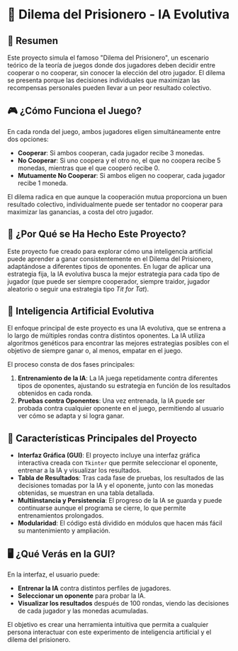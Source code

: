 # 🧠 Dilema del Prisionero - IA Evolutiva

## 📜 Resumen

Este proyecto simula el famoso "Dilema del Prisionero", un escenario teórico de la teoría de juegos donde dos jugadores deben decidir entre cooperar o no cooperar, sin conocer la elección del otro jugador. El dilema se presenta porque las decisiones individuales que maximizan las recompensas personales pueden llevar a un peor resultado colectivo.

## 🎮 ¿Cómo Funciona el Juego?

En cada ronda del juego, ambos jugadores eligen simultáneamente entre dos opciones:

- **Cooperar**: Si ambos cooperan, cada jugador recibe 3 monedas.
- **No Cooperar**: Si uno coopera y el otro no, el que no coopera recibe 5 monedas, mientras que el que cooperó recibe 0.
- **Mutuamente No Cooperar**: Si ambos eligen no cooperar, cada jugador recibe 1 moneda.

El dilema radica en que aunque la cooperación mutua proporciona un buen resultado colectivo, individualmente puede ser tentador no cooperar para maximizar las ganancias, a costa del otro jugador.

## 🤖 ¿Por Qué se Ha Hecho Este Proyecto?

Este proyecto fue creado para explorar cómo una inteligencia artificial puede aprender a ganar consistentemente en el Dilema del Prisionero, adaptándose a diferentes tipos de oponentes. En lugar de aplicar una estrategia fija, la IA evolutiva busca la mejor estrategia para cada tipo de jugador (que puede ser siempre cooperador, siempre traidor, jugador aleatorio o seguir una estrategia tipo *Tit for Tat*).

## 🧬 Inteligencia Artificial Evolutiva

El enfoque principal de este proyecto es una IA evolutiva, que se entrena a lo largo de múltiples rondas contra distintos oponentes. La IA utiliza algoritmos genéticos para encontrar las mejores estrategias posibles con el objetivo de siempre ganar o, al menos, empatar en el juego.

El proceso consta de dos fases principales:

1. **Entrenamiento de la IA**: La IA juega repetidamente contra diferentes tipos de oponentes, ajustando su estrategia en función de los resultados obtenidos en cada ronda.
2. **Pruebas contra Oponentes**: Una vez entrenada, la IA puede ser probada contra cualquier oponente en el juego, permitiendo al usuario ver cómo se adapta y si logra ganar.

## 🚀 Características Principales del Proyecto

- **Interfaz Gráfica (GUI)**: El proyecto incluye una interfaz gráfica interactiva creada con `Tkinter` que permite seleccionar el oponente, entrenar a la IA y visualizar los resultados.
- **Tabla de Resultados**: Tras cada fase de pruebas, los resultados de las decisiones tomadas por la IA y el oponente, junto con las monedas obtenidas, se muestran en una tabla detallada.
- **Multiinstancia y Persistencia**: El progreso de la IA se guarda y puede continuarse aunque el programa se cierre, lo que permite entrenamientos prolongados.
- **Modularidad**: El código está dividido en módulos que hacen más fácil su mantenimiento y ampliación.

## 🖥️ ¿Qué Verás en la GUI?

En la interfaz, el usuario puede:

- **Entrenar la IA** contra distintos perfiles de jugadores.
- **Seleccionar un oponente** para probar la IA.
- **Visualizar los resultados** después de 100 rondas, viendo las decisiones de cada jugador y las monedas acumuladas.

El objetivo es crear una herramienta intuitiva que permita a cualquier persona interactuar con este experimento de inteligencia artificial y el dilema del prisionero.

